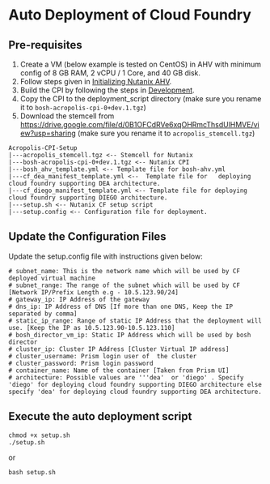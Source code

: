 # Auto Deployment of Cloud Foundry

## Pre-requisites
1. Create a VM (below example is tested on CentOS) in AHV with minimum config of 8 GB RAM,  2 vCPU / 1 Core, and 40 GB disk.
2. Follow steps given in [Initializing Nutanix AHV](init-nutanix-ahv.md).
2. Build the CPI by following the steps in [Development](development.md).
3. Copy the CPI to the deployment_script directory (make sure you rename it to `bosh-acropolis-cpi-0+dev.1.tgz`)
4. Download the stemcell from https://drive.google.com/file/d/0B1OFCdRVe6xqOHRmcThsdUlHMVE/view?usp=sharing (make sure you rename it to `acropolis_stemcell.tgz`)
```
Acropolis-CPI-Setup
|---acropolis_stemcell.tgz <-- Stemcell for Nutanix
|---bosh-acropolis-cpi-0+dev.1.tgz <-- Nutanix CPI
|---bosh_ahv_template.yml <-- Template file for bosh-ahv.yml
|---cf_dea_manifest_template.yml <--  Template file for   deploying cloud foundry supporting DEA architecture.
|---cf_diego_manifest_template.yml <-- Template file for deploying cloud foundry supporting DIEGO architecture.
|---setup.sh <-- Nutanix CF setup script
|---setup.config <-- Configuration file for deployment.
```
## Update the Configuration Files
Update the setup.config file with instructions given below:

```
# subnet_name: This is the network name which will be used by CF deployed virtual machine
# subnet_range: The range of the subnet which will be used by CF [Network IP/Prefix Length e.g - 10.5.123.90/24]
# gateway_ip: IP Address of the gateway
# dns_ip: IP Address of DNS [If more than one DNS, Keep the IP separated by comma]
# static_ip_range: Range of static IP Address that the deployment will use. [Keep the IP as 10.5.123.90-10.5.123.110]
# bosh_director_vm_ip: Static IP Address which will be used by bosh director
# cluster_ip: Cluster IP Address [Cluster Virtual IP address]
# cluster_username: Prism login user of  the cluster
# cluster_password: Prism login password
# container_name: Name of the container [Taken from Prism UI]
# architecture: Possible values are '''dea'  or 'diego' . Specify 'diego' for deploying cloud foundry supporting DIEGO architecture else specify 'dea' for deploying cloud foundry supporting DEA architecture.
```
## Execute the auto deployment script

```
chmod +x setup.sh
./setup.sh
```
or
```
bash setup.sh
```
